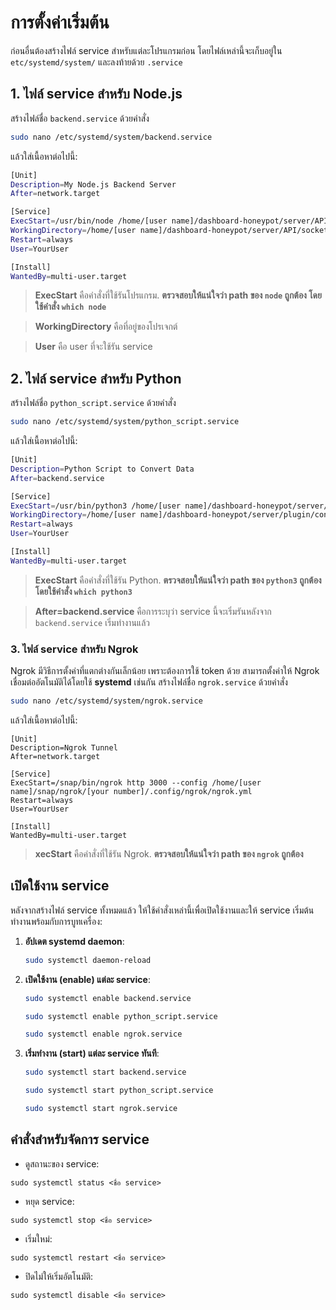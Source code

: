  # การตั้งค่าเริ่มต้น
ก่อนอื่นต้องสร้างไฟล์ service สำหรับแต่ละโปรแกรมก่อน โดยไฟล์เหล่านี้จะเก็บอยู่ใน `etc/systemd/system/` และลงท้ายด้วย `.service`


## 1. ไฟล์ service สำหรับ Node.js
สร้างไฟล์ชื่อ `backend.service` ด้วยคำสั่ง
```bash
sudo nano /etc/systemd/system/backend.service
```
แล้วใส่เนื้อหาต่อไปนี้:

```bash
[Unit]
Description=My Node.js Backend Server
After=network.target

[Service]
ExecStart=/usr/bin/node /home/[user name]/dashboard-honeypot/server/API/socket/server.js
WorkingDirectory=/home/[user name]/dashboard-honeypot/server/API/socket/
Restart=always
User=YourUser

[Install]
WantedBy=multi-user.target
```
>  **ExecStart** คือคำสั่งที่ใช้รันโปรแกรม. **ตรวจสอบให้แน่ใจว่า path ของ `node` ถูกต้อง โดยใช้คำสั่ง `which node`**
    
>   **WorkingDirectory** คือที่อยู่ของโปรเจกต์
    
>   **User** คือ user ที่จะใช้รัน service




## 2. ไฟล์ service สำหรับ Python
สร้างไฟล์ชื่อ `python_script.service` ด้วยคำสั่ง
```bash
sudo nano /etc/systemd/system/python_script.service
```
แล้วใส่เนื้อหาต่อไปนี้:
```bash
[Unit]
Description=Python Script to Convert Data
After=backend.service

[Service]
ExecStart=/usr/bin/python3 /home/[user name]/dashboard-honeypot/server/plugin/convertData/Honeypot_Log_Processor.py
WorkingDirectory=/home/[user name]/dashboard-honeypot/server/plugin/convertData/
Restart=always
User=YourUser

[Install]
WantedBy=multi-user.target
```
>  **ExecStart** คือคำสั่งที่ใช้รัน Python. **ตรวจสอบให้แน่ใจว่า path ของ `python3` ถูกต้อง โดยใช้คำสั่ง `which python3`**
    
>  **After=backend.service** คือการระบุว่า service นี้จะเริ่มรันหลังจาก `backend.service` เริ่มทำงานแล้ว




### 3. ไฟล์ service สำหรับ Ngrok

Ngrok มีวิธีการตั้งค่าที่แตกต่างกันเล็กน้อย เพราะต้องการใช้ token ด้วย สามารถตั้งค่าให้ Ngrok เชื่อมต่ออัตโนมัติได้โดยใช้ **systemd** เช่นกัน สร้างไฟล์ชื่อ `ngrok.service` ด้วยคำสั่ง 
```bash
sudo nano /etc/systemd/system/ngrok.service
```
แล้วใส่เนื้อหาต่อไปนี้:
```
[Unit]
Description=Ngrok Tunnel
After=network.target

[Service]
ExecStart=/snap/bin/ngrok http 3000 --config /home/[user name]/snap/ngrok/[your number]/.config/ngrok/ngrok.yml
Restart=always
User=YourUser

[Install]
WantedBy=multi-user.target
```
> **xecStart** คือคำสั่งที่ใช้รัน Ngrok. **ตรวจสอบให้แน่ใจว่า path ของ `ngrok` ถูกต้อง**





## เปิดใช้งาน service

หลังจากสร้างไฟล์ service ทั้งหมดแล้ว ให้ใช้คำสั่งเหล่านี้เพื่อเปิดใช้งานและให้ service เริ่มต้นทำงานพร้อมกับการบูทเครื่อง:

1.  **อัปเดต systemd daemon**: 
    ```bash
    sudo systemctl daemon-reload
    ```
2.  **เปิดใช้งาน (enable) แต่ละ service**:
	```bash
	sudo systemctl enable backend.service
	```
	```bash
	sudo systemctl enable python_script.service
	```
	```bash
	sudo systemctl enable ngrok.service
	```
4.  **เริ่มทำงาน (start) แต่ละ service ทันที**:
    ```bash
	sudo systemctl start backend.service
	```
	```bash
	sudo systemctl start python_script.service
	```
	```bash
	sudo systemctl start ngrok.service
	```

## คำสั่งสำหรับจัดการ service
-   ดูสถานะของ service:
```
sudo systemctl status <ชื่อ service>
```
-   หยุด service: 
```
sudo systemctl stop <ชื่อ service>
```
    
-   เริ่มใหม่:
```
sudo systemctl restart <ชื่อ service>
```
    
-   ปิดไม่ให้เริ่มอัตโนมัติ: 
```
sudo systemctl disable <ชื่อ service>
```
